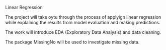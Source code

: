 Linear Regression


The project will take oytu through the process of applyign linear regression while explaining the results from model evaluation and making predictions. 

The work will introduce EDA (Exploratory Data Analysis) and data cleaning. 

The package MissingNo will be used to investigate missing data.
